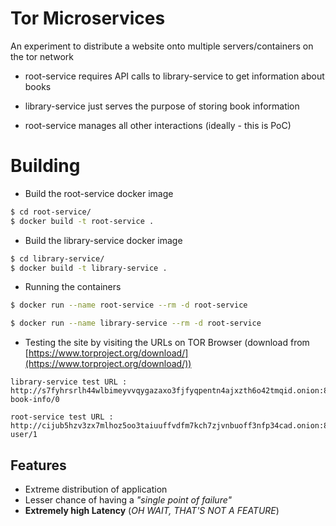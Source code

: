 # Tor Microservices

An experiment to distribute a website onto multiple servers/containers on the tor network

- root-service requires API calls to library-service to get information about books

- library-service just serves the purpose of storing book information

- root-service manages all other interactions (ideally - this is PoC)

# Building
- Build the root-service docker image
```bash
$ cd root-service/
$ docker build -t root-service .
```
- Build the library-service docker image
```bash
$ cd library-service/
$ docker build -t library-service .
```

- Running the containers 
```bash
$ docker run --name root-service --rm -d root-service
```
```bash
$ docker run --name library-service --rm -d root-service
```

- Testing the site by visiting the URLs on TOR Browser (download from [https://www.torproject.org/download/](https://www.torproject.org/download/))
```text
library-service test URL : http://s7fyhrsrlh44wlbimeyvvqygazaxo3fjfyqpentn4ajxzth6o42tmqid.onion:8001/library/get-book-info/0

root-service test URL : http://cijub5hzv3zx7mlhoz5oo3taiuuffvdfm7kch7zjvnbuoff3nfp34cad.onion:8000/root/get-user/1
```

## Features 
- Extreme distribution of application
- Lesser chance of having a *"single point of failure"*
- **Extremely high Latency** (*OH WAIT, THAT'S NOT A FEATURE*)

